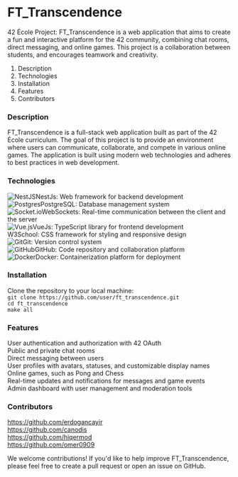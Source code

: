 # FT_Transcendence

42 École Project: FT_Transcendence is a web application that aims to create a fun and interactive platform for the 42 community, combining chat rooms, direct messaging, and online games. This project is a collaboration between students, and encourages teamwork and creativity.


1. Description
2. Technologies
3. Installation
4. Features
5. Contributors


### Description
FT_Transcendence is a full-stack web application built as part of the 42 École curriculum. The goal of this project is to provide an environment where users can communicate, collaborate, and compete in various online games. The application is built using modern web technologies and adheres to best practices in web development.

### Technologies

![NestJS](https://img.shields.io/badge/nestjs-%23E0234E.svg?style=for-the-badge&logo=nestjs&logoColor=white)NestJs: Web framework for backend development <br>
![Postgres](https://img.shields.io/badge/postgres-%23316192.svg?style=for-the-badge&logo=postgresql&logoColor=white)PostgreSQL: Database management system <br>
![Socket.io](https://img.shields.io/badge/Socket.io-black?style=for-the-badge&logo=socket.io&badgeColor=010101)WebSockets: Real-time communication between the client and the server <br>
![Vue.js](https://img.shields.io/badge/vuejs-%2335495e.svg?style=for-the-badge&logo=vuedotjs&logoColor=%234FC08D)VueJs: TypeScript library for frontend development <br>
W3School: CSS framework for styling and responsive design <br>
![Git](https://img.shields.io/badge/git-%23F05033.svg?style=for-the-badge&logo=git&logoColor=white)Git: Version control system <br>
![GitHub](https://img.shields.io/badge/github-%23121011.svg?style=for-the-badge&logo=github&logoColor=white)GitHub: Code repository and collaboration platform <br>
![Docker](https://img.shields.io/badge/docker-%230db7ed.svg?style=for-the-badge&logo=docker&logoColor=white)Docker: Containerization platform for deployment <br>

### Installation<br>
Clone the repository to your local machine:<br>
```git clone https://github.com/user/ft_transcendence.git```<br>
```cd ft_transcendence```<br>
```make all```<br>

### Features<br>

User authentication and authorization with 42 OAuth<br>
Public and private chat rooms<br>
Direct messaging between users<br>
User profiles with avatars, statuses, and customizable display names<br>
Online games, such as Pong and Chess<br>
Real-time updates and notifications for messages and game events<br>
Admin dashboard with user management and moderation tools<br>


### Contributors<br>
https://github.com/erdogancayir<br>
https://github.com/canodis<br>
https://github.com/hiqermod<br>
https://github.com/omer0909<br>

We welcome contributions! If you'd like to help improve FT_Transcendence, please feel free to create a pull request or open an issue on GitHub.<br>
